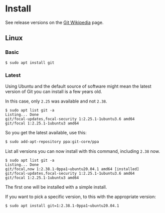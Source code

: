 # Install

See release versions on the [Git Wikipedia](https://en.wikipedia.org/wiki/Git) page.

## Linux

### Basic

```sh
$ sudo apt install git
```

### Latest

Using Ubuntu and the default source of software might mean the latest version of Git you can install is a few years old.

In this case, only `2.25` was available and not `2.38`.

```console
$ sudo apt list git -a
Listing... Done
git/focal-updates,focal-security 1:2.25.1-1ubuntu3.6 amd64
git/focal 1:2.25.1-1ubuntu3 amd64
```

So you get the latest available, use this:

```sh
$ sudo add-apt-repository ppa:git-core/ppa
```

List all versions you can now install with this command, including `2.38` now.

```console
$ sudo apt list git -a
Listing... Done
git/focal,now 1:2.38.1-0ppa1~ubuntu20.04.1 amd64 [installed]
git/focal-updates,focal-security 1:2.25.1-1ubuntu3.6 amd64
git/focal 1:2.25.1-1ubuntu3 amd64
```

The first one will be installed with a simple install.

If you want to pick a specific version, to this with the appropriate version:

```sh
$ sudo apt install git=1:2.38.1-0ppa1~ubuntu20.04.1
```
